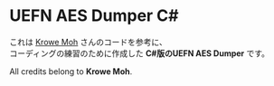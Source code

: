 # UEFN AES Dumper C#

これは [Krowe Moh](https://github.com/Krowe-moh) さんのコードを参考に、  
コーディングの練習のために作成した **C#版のUEFN AES Dumper** です。

All credits belong to **Krowe Moh**.

